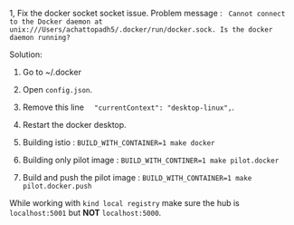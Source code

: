 1, Fix the docker socket  socket issue. 
Problem message :
``` Cannot connect to the Docker daemon at unix:///Users/achattopadh5/.docker/run/docker.sock. Is the docker daemon running?```

Solution: 
 1. Go to ~/.docker
 2. Open `config.json`.
 3. Remove this line `	"currentContext": "desktop-linux",`.
 4. Restart the docker desktop.


2. Building istio : `BUILD_WITH_CONTAINER=1 make docker`
3. Building only pilot image : `BUILD_WITH_CONTINER=1 make pilot.docker`
4. Build and push the pilot image : `BUILD_WITH_CONTAINER=1 make  pilot.docker.push`


While working with `kind local registry` make sure the hub is `localhost:5001`  but __NOT__ `localhost:5000`.
